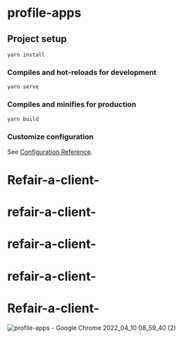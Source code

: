# profile-apps

## Project setup
```
yarn install
```

### Compiles and hot-reloads for development
```
yarn serve
```

### Compiles and minifies for production
```
yarn build
```

### Customize configuration
See [Configuration Reference](https://cli.vuejs.org/config/).
# Refair-a-client-
# refair-a-client-
# refair-a-client-
# refair-a-client-
# Refair-a-client-
![profile-apps - Google Chrome 2022_04_10 08_59_40 (2)](https://user-images.githubusercontent.com/51701132/162606496-17dcfa1c-67fc-4514-afe4-dbcc35063c7e.png)
